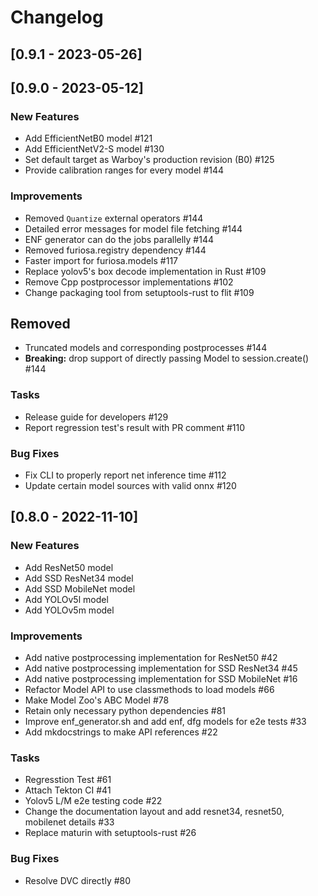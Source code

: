 # Changelog

## [0.9.1 - 2023-05-26]

## [0.9.0 - 2023-05-12]

### New Features
- Add EfficientNetB0 model #121
- Add EfficientNetV2-S model #130
- Set default target as Warboy's production revision (B0) #125
- Provide calibration ranges for every model #144

### Improvements
- Removed `Quantize` external operators #144
- Detailed error messages for model file fetching #144
- ENF generator can do the jobs parallelly #144
- Removed furiosa.registry dependency #144
- Faster import for furiosa.models #117
- Replace yolov5's box decode implementation in Rust #109
- Remove Cpp postprocessor implementations #102
- Change packaging tool from setuptools-rust to flit #109

## Removed
- Truncated models and corresponding postprocesses #144
- **Breaking:** drop support of directly passing Model to session.create() #144

### Tasks
- Release guide for developers #129
- Report regression test's result with PR comment #110

### Bug Fixes
- Fix CLI to properly report net inference time #112
- Update certain model sources with valid onnx #120

## [0.8.0 - 2022-11-10]

### New Features
- Add ResNet50 model
- Add SSD ResNet34 model
- Add SSD MobileNet model
- Add YOLOv5l model
- Add YOLOv5m model

### Improvements
- Add native postprocessing implementation for ResNet50 #42
- Add native postprocessing implementation for SSD ResNet34 #45
- Add native postprocessing implementation for SSD MobileNet #16
- Refactor Model API to use classmethods to load models #66
- Make Model Zoo's ABC Model #78
- Retain only necessary python dependencies #81
- Improve enf_generator.sh and add enf, dfg models for e2e tests #33
- Add mkdocstrings to make API references #22

### Tasks
- Regresstion Test #61
- Attach Tekton CI #41
- Yolov5 L/M e2e testing code #22
- Change the documentation layout and add resnet34, resnet50, mobilenet details #33
- Replace maturin with setuptools-rust #26

### Bug Fixes
- Resolve DVC directly #80
